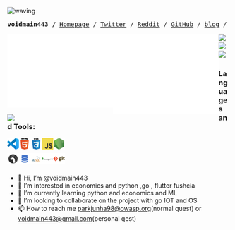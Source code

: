 ![waving](https://capsule-render.vercel.app/api?type=waving&height=300&text=Voidmain443&fontAlign=50&fontAlignY=40&color=gradient)

<p><pre align="center">
<strong>voidmain443 /</strong> <a href="https://coda.io/d/_deWZu9JwjLm/Resume_sumXy">Homepage</a> / <a href="https://twitter.com/voidmain443">Twitter</a> / <a href="https://www.reddit.com/user/Voidmain443">Reddit</a> / <a href="">GitHub</a> / <a href="">blog</a> / <a href="https://stackoverflow.com/users/18416708/voidmain443">Stackoveflow</a> </pre></p>

<a href="https://metrics.lecoq.io/about/voidmain443"><img src="metrics-base.svg" align="left" width="47.5%"></img></a>
<a href="https://metrics.lecoq.io/about/voidmain443"><img src="metrics-achievements.svg" align="left" width="47.5%"></img></a>



<a href="https://github-readme-stats.vercel.app/api?username=voidmain443&bg_color=0,0E9986,349986,D69986,FF9986&title_color=fff&text_color=fff"><img src="https://github-readme-stats.vercel.app/api?username=voidmain443&bg_color=0,0E9986,349986,D69986,FF9986&title_color=fff&text_color=fff" align="left" width="47.5%"></img></a>


<img src="https://img.shields.io/badge/Python-3766AB?style=flat-square&logo=Python&logoColor=white"/></a>
<img src="https://img.shields.io/badge/AWS-232F3E?style=flat-square&logo=Amazon-AWS&logoColor=white"/></a>
<img src="https://img.shields.io/badge/Go-00ADD8?style=flat-square&logo=Go&logoColor=white"/></a>

### Languages and Tools:

<img align="left" alt="Visual Studio Code" width="26px" src="https://raw.githubusercontent.com/github/explore/80688e429a7d4ef2fca1e82350fe8e3517d3494d/topics/visual-studio-code/visual-studio-code.png" />
<img align="left" alt="HTML5" width="26px" src="https://raw.githubusercontent.com/github/explore/80688e429a7d4ef2fca1e82350fe8e3517d3494d/topics/html/html.png" />
<img align="left" alt="CSS3" width="26px" src="https://raw.githubusercontent.com/github/explore/80688e429a7d4ef2fca1e82350fe8e3517d3494d/topics/css/css.png" />
<img align="left" alt="JavaScript" width="26px" src="https://raw.githubusercontent.com/github/explore/80688e429a7d4ef2fca1e82350fe8e3517d3494d/topics/javascript/javascript.png" />
<img align="left" alt="Node.js" width="26px" src="https://raw.githubusercontent.com/github/explore/80688e429a7d4ef2fca1e82350fe8e3517d3494d/topics/nodejs/nodejs.png" />
</br>
</br>
<img align="left" alt="Deno" width="26px" src="https://raw.githubusercontent.com/github/explore/361e2821e2dea67711cde99c9c40ed357061cf27/topics/deno/deno.png" />
<img align="left" alt="SQL" width="26px" src="https://raw.githubusercontent.com/github/explore/80688e429a7d4ef2fca1e82350fe8e3517d3494d/topics/sql/sql.png" />
<img align="left" alt="MySQL" width="26px" src="https://raw.githubusercontent.com/github/explore/80688e429a7d4ef2fca1e82350fe8e3517d3494d/topics/mysql/mysql.png" />
<img align="left" alt="MongoDB" width="26px" src="https://raw.githubusercontent.com/github/explore/80688e429a7d4ef2fca1e82350fe8e3517d3494d/topics/mongodb/mongodb.png" />
<img align="left" alt="Git" width="26px" src="https://raw.githubusercontent.com/github/explore/80688e429a7d4ef2fca1e82350fe8e3517d3494d/topics/git/git.png" />

</br>
</br>

- 👋 Hi, I’m @voidmain443
- 👀 I’m interested in economics and python ,go , flutter fushcia
- 🌱 I’m currently learning python and economics and ML
- 💞️ I’m looking to collaborate on the project with go IOT and OS 
- 📫 How to reach me parkjunha98@owasp.org(normal quest) or voidmain443@gmail.com(personal qest)


<!---
voidmain443/voidmain443 is a ✨ special ✨ repository because its `README.md` (this file) appears on your GitHub profile.
You can click the Preview link to take a look at your changes.
--->
